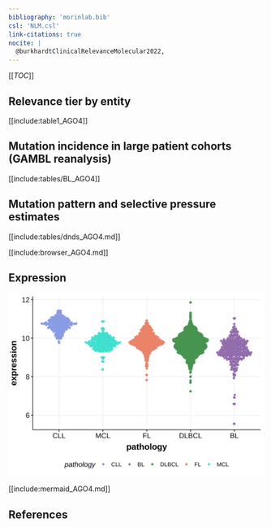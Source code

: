 ```yaml
---
bibliography: 'morinlab.bib'
csl: 'NLM.csl'
link-citations: true
nocite: |
  @burkhardtClinicalRelevanceMolecular2022, 
---
```

[[_TOC_]]


## Relevance tier by entity

[[include:table1_AGO4]]

## Mutation incidence in large patient cohorts (GAMBL reanalysis)

[[include:tables/BL_AGO4]]

## Mutation pattern and selective pressure estimates

[[include:tables/dnds_AGO4.md]]



[[include:browser_AGO4.md]]

## Expression
![](images/gene_expression/AGO4_by_pathology.svg)
<!-- ORIGIN: burkhardtClinicalRelevanceMolecular2022b -->
<!-- BL: burkhardtClinicalRelevanceMolecular2022b -->

[[include:mermaid_AGO4.md]]

## References
